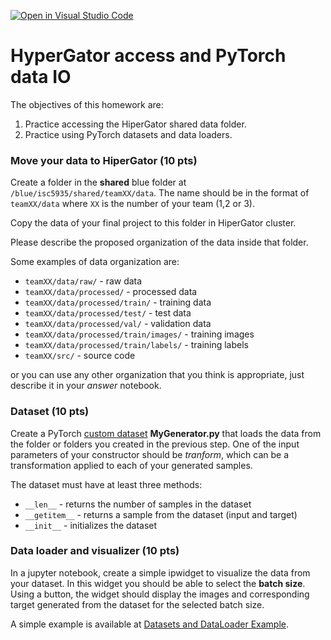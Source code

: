 [![Open in Visual Studio Code](https://classroom.github.com/assets/open-in-vscode-c66648af7eb3fe8bc4f294546bfd86ef473780cde1dea487d3c4ff354943c9ae.svg)](https://classroom.github.com/online_ide?assignment_repo_id=10550870&assignment_repo_type=AssignmentRepo)
#  HyperGator access and PyTorch data IO

The objectives of this homework are:
1. Practice accessing the HiperGator shared data folder.
2. Practice using PyTorch datasets and data loaders.

### Move your data to HiperGator (10 pts)
Create a folder  in the **shared** blue folder at `/blue/isc5935/shared/teamXX/data`.
The name should be in the format of `teamXX/data` where `XX` is the number of your team (1,2 or 3).

Copy the data of your final project to this folder in HiperGator cluster. 

Please describe the proposed organization of the data inside that folder.

Some examples of data organization are:
- `teamXX/data/raw/` - raw data
- `teamXX/data/processed/` - processed data
- `teamXX/data/processed/train/` - training data
- `teamXX/data/processed/test/` - test data
- `teamXX/data/processed/val/` - validation data
- `teamXX/data/processed/train/images/` - training images
- `teamXX/data/processed/train/labels/` - training labels
- `teamXX/src/` - source code

or you can use any other organization that you think is appropriate, just describe it in your *answer* notebook. 


### Dataset (10 pts)
Create a PyTorch [custom dataset](https://pytorch.org/tutorials/beginner/basics/data_tutorial.html#creating-a-custom-dataset-for-your-files) **MyGenerator.py** that loads the data from the folder or folders you created in the previous step.
One of the input parameters of your constructor should be *tranform*, which can be a transformation
applied to each of your generated samples.

The dataset must have at least three methods:
- `__len__` - returns the number of samples in the dataset
- `__getitem__` - returns a sample from the dataset (input and target)
- `__init__` - initializes the dataset

### Data loader and visualizer (10 pts)
In a jupyter notebook, create a simple ipwidget to visualize the data from your dataset.
In this widget you should be able to select the **batch size**. 
Using a button, the widget should display the images and corresponding target generated from the dataset for the selected batch size.

A simple example is available at [Datasets and DataLoader Example](https://github.com/olmozavala/ISC_5935_EXamples/blob/main/PyTorch/3_Data_Loaders.py).
